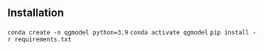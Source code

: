 ## Installation

`conda create -n qgmodel python=3.9`
`conda activate qgmodel`
`pip install -r requirements.txt`
